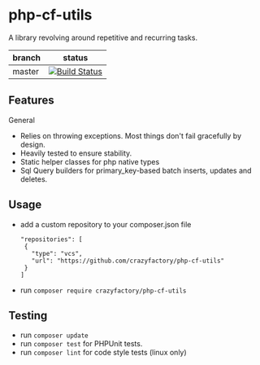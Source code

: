 # php-cf-utils

A library revolving around repetitive and recurring tasks.

| branch | status |
| --- | --- |
| master | [![Build Status](https://travis-ci.org/crazyfactory/php-cf-utils.svg?branch=master)](https://travis-ci.org/crazyfactory/php-cf-utils) |

## Features

General
* Relies on throwing exceptions. Most things don't fail gracefully by design.
* Heavily tested to ensure stability.
* Static helper classes for php native types
* Sql Query builders for primary_key-based batch inserts, updates and deletes.

## Usage

- add a custom repository to your composer.json file
  ```
  "repositories": [
   {
     "type": "vcs",
     "url": "https://github.com/crazyfactory/php-cf-utils"
   }
  ]
  ```

- run ```composer require crazyfactory/php-cf-utils```

## Testing

- run ``composer update``
- run ``composer test`` for PHPUnit tests.
- run ``composer lint`` for code style tests (linux only)